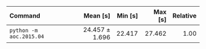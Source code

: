 | Command | Mean [s] | Min [s] | Max [s] | Relative |
|:---|---:|---:|---:|---:|
| `python -m aoc.2015.04` | 24.457 ± 1.696 | 22.417 | 27.462 | 1.00 |
